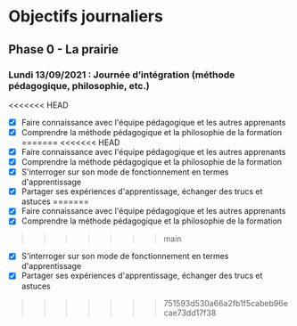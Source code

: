 # Objectifs journaliers

## Phase 0 - La prairie


### Lundi 13/09/2021 : Journée d’intégration (méthode pédagogique, philosophie, etc.)


<<<<<<< HEAD
* [X] Faire connaissance avec l'équipe pédagogique et les autres apprenants
* [X] Comprendre la méthode pédagogique et la philosophie de la formation
=======
<<<<<<< HEAD
* [X] Faire connaissance avec l'équipe pédagogique et les autres apprenants
* [X] Comprendre la méthode pédagogique et la philosophie de la formation
* [X] S'interroger sur son mode de fonctionnement en termes d'apprentissage
* [X] Partager ses expériences d'apprentissage, échanger des trucs et astuces
=======
* [x] Faire connaissance avec l'équipe pédagogique et les autres apprenants
* [x] Comprendre la méthode pédagogique et la philosophie de la formation
>>>>>>> main
* [x] S'interroger sur son mode de fonctionnement en termes d'apprentissage
* [x] Partager ses expériences d'apprentissage, échanger des trucs et astuces
>>>>>>> 751593d530a66a2fb1f5cabeb96ecae73dd17f38
